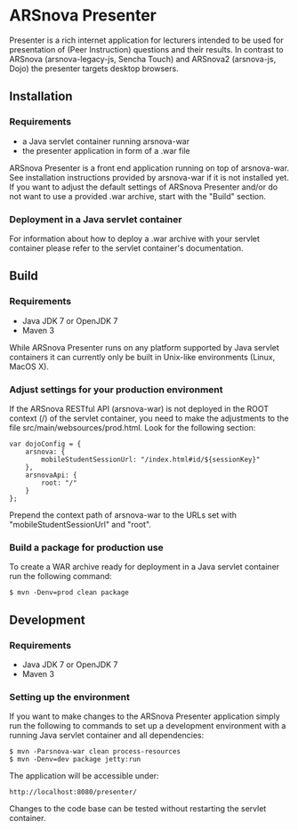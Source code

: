 # ARSnova Presenter

Presenter is a rich internet application for lecturers intended to be used for presentation of (Peer Instruction) questions and their results. In contrast to ARSnova (arsnova-legacy-js, Sencha Touch) and ARSnova2 (arsnova-js, Dojo) the presenter targets desktop browsers.

## Installation


### Requirements

* a Java servlet container running arsnova-war
* the presenter application in form of a .war file

ARSnova Presenter is a front end application running on top of arsnova-war. See installation instructions provided by arsnova-war if it is not installed yet. If you want to adjust the default settings of ARSnova Presenter and/or do not want to use a provided .war archive, start with the "Build" section.


### Deployment in a Java servlet container

For information about how to deploy a .war archive with your servlet container please refer to the servlet container's documentation.


## Build


### Requirements

* Java JDK 7 or OpenJDK 7
* Maven 3

While ARSnova Presenter runs on any platform supported by Java servlet containers it can currently only be built in Unix-like environments (Linux, MacOS X).


### Adjust settings for your production environment

If the ARSnova RESTful API (arsnova-war) is not deployed in the ROOT context (/) of the servlet container, you need to make the adjustments to the file src/main/websources/prod.html. Look for the following section:

	var dojoConfig = {
		arsnova: {
			mobileStudentSessionUrl: "/index.html#id/${sessionKey}"
		},
		arsnovaApi: {
			root: "/"
		}
	};

Prepend the context path of arsnova-war to the URLs set with "mobileStudentSessionUrl" and "root".


### Build a package for production use

To create a WAR archive ready for deployment in a Java servlet container run the following command:

	$ mvn -Denv=prod clean package


## Development


### Requirements

* Java JDK 7 or OpenJDK 7
* Maven 3


### Setting up the environment

If you want to make changes to the ARSnova Presenter application simply run the following to commands to set up a development environment with a running Java servlet container and all dependencies:

	$ mvn -Parsnova-war clean process-resources
	$ mvn -Denv=dev package jetty:run

The application will be accessible under:

	http://localhost:8080/presenter/

Changes to the code base can be tested without restarting the servlet container.
